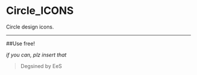 # Circle_ICONS
Circle design icons.

---

##Use free!

*if you can, plz insert that*

>Degsined by EeS
